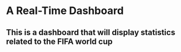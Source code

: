 # A Real-Time Dashboard
## This is a dashboard that will display statistics related to the FIFA world cup